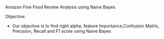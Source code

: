 Amazon Fine Food Review Analysis using Naive Bayes

Objective:
 
* Our objective is to find right alpha, feature Importance,Confusion Matrix, Precision, Recall and F1 score using Naive Bayes
